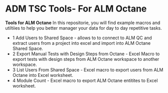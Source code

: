 # ADM TSC Tools- For ALM Octane
__Tools for ALM Octane__
In this repositorie, you will find example macros and utiltiies to help you better manager your data for day to day repetitive tasks. 
* 1 Add Users to Shared Space - allows to to connect to ALM QC and extract users from a project into excel and import into ALM Octane Shared Space. 
* 2 Export Manual Tests with Design Steps from Octane - Excel Macro to export tests with design steps from ALM Octane workspace to another  workspace. 
* 3 List Users From Shared Space -  Excel macro to export users from ALM Octane into Excel worksheet. 
* 4 Module Count - Excel macro to export ALM Octane entitites to Excel worksheet. 
